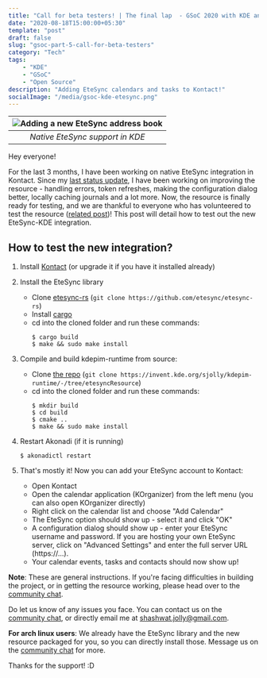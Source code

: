 ```yaml
---
title: "Call for beta testers! | The final lap  - GSoC 2020 with KDE and EteSync [Part 5]"
date: "2020-08-18T15:00:00+05:30"
template: "post"
draft: false
slug: "gsoc-part-5-call-for-beta-testers"
category: "Tech"
tags:
    - "KDE"
    - "GSoC"
    - "Open Source"
description: "Adding EteSync calendars and tasks to Kontact!"
socialImage: "/media/gsoc-kde-etesync.png"
---
```


| ![Adding a new EteSync address book](/media/EteSync-resource-visible-logo.png) |
| :----------------------------------------------------------------------------: |
|                        _Native EteSync support in KDE_                         |

Hey everyone!

For the last 3 months, I have been working on native EteSync integration in Kontact. Since my [last status update](https://www.thejollyblog.tech/posts/KDE/gsoc-part-4-adding-etesync-calendars-tasks), I have been working on improving the resource - handling errors, token refreshes, making the configuration dialog better, locally caching journals and a lot more. Now, the resource is finally ready for testing, and we are thankful to everyone who has volunteered to test the resource ([related post](https://blog.etesync.com/gnome-and-kde-integrations-looking-for-beta-testers/))! This post will detail how to test out the new EteSync-KDE integration.

## How to test the new integration?

1. Install [Kontact](https://kde.org/applications/en/office/org.kde.kontact) (or upgrade it if you have it installed already)
2. Install the EteSync library

    - Clone [etesync-rs](https://github.com/etesync/etesync-rs) (`git clone https://github.com/etesync/etesync-rs`)
    - Install [cargo](https://doc.rust-lang.org/cargo/getting-started/installation.html)
    - cd into the cloned folder and run these commands:
        ```shell
        $ cargo build
        $ make && sudo make install
        ```

3. Compile and build kdepim-runtime from source:
    - Clone [the repo](https://invent.kde.org/sjolly/kdepim-runtime/-/tree/etesyncResource) (`git clone https://invent.kde.org/sjolly/kdepim-runtime/-/tree/etesyncResource`)
    - cd into the cloned folder and run these commands:
        ```shell
        $ mkdir build
        $ cd build
        $ cmake ..
        $ make && sudo make install
        ```
4. Restart Akonadi (if it is running)

    ```shell
    $ akonadictl restart
    ```

5. That's mostly it! Now you can add your EteSync account to Kontact:
    - Open Kontact
    - Open the calendar application (KOrganizer) from the left menu (you can also open KOrganizer directly)
    - Right click on the calendar list and choose "Add Calendar"
    - The EteSync option should show up - select it and click "OK"
    - A configuration dialog should show up - enter your EteSync username and password. If you are hosting your own EteSync server, click on "Advanced Settings" and enter the full server URL (https://...).
    - Your calendar events, tasks and contacts should now show up!

**Note**: These are general instructions. If you're facing difficulties in building the project, or in getting the resource working, please head over to the [community chat](https://www.etesync.com/community-chat/).

Do let us know of any issues you face. You can contact us on the [community chat](https://www.etesync.com/community-chat/), or directly email me at [shashwat.jolly@gmail.com](mailto:shashwat.jolly@gmail.com).

**For arch linux users**: We already have the EteSync library and the new resource packaged for you, so you can directly install those. Message us on the [community chat](https://www.etesync.com/community-chat/) for more.

Thanks for the support! :D
